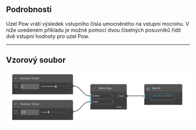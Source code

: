 ## Podrobnosti
Uzel Pow vrátí výsledek vstupního čísla umocněného na vstupní mocninu. V níže uvedeném příkladu je možné pomocí dvou číselných posuvníků řídit dvě vstupní hodnoty pro uzel Pow.
___
## Vzorový soubor

![Pow](./DSCore.Math.Pow_img.jpg)

